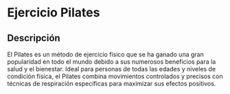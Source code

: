 # Ejercicio Pilates

## Descripción
El Pilates es un método de ejercicio físico que se ha ganado una gran popularidad en todo el mundo debido a sus numerosos beneficios para la salud y el bienestar.
Ideal para personas de todas las edades y niveles de condición física, el Pilates combina movimientos controlados y precisos con técnicas de respiración específicas para maximizar sus efectos positivos.